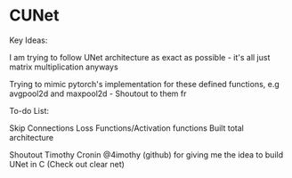 # CUNet

Key Ideas:

I am trying to follow UNet architecture as exact as possible - it's all just matrix multiplication anyways

Trying to mimic pytorch's implementation for these defined functions, e.g avgpool2d and maxpool2d - Shoutout to them fr

To-do List:

Skip Connections
Loss Functions/Activation functions
Built total architecture 


Shoutout Timothy Cronin @4imothy (github) for giving me the idea to build UNet in C (Check out clear net)

